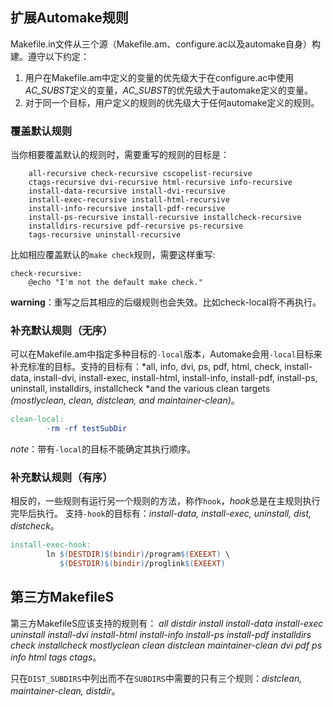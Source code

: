 ## 扩展Automake规则
Makefile.in文件从三个源（Makefile.am、configure.ac以及automake自身）构建。遵守以下约定：

1. 用户在Makefile.am中定义的变量的优先级大于在configure.ac中使用*AC_SUBST*定义的变量，*AC_SUBST*的优先级大于automake定义的变量。
2. 对于同一个目标，用户定义的规则的优先级大于任何automake定义的规则。

### 覆盖默认规则
当你相要覆盖默认的规则时，需要重写的规则的目标是：
```
    all-recursive check-recursive cscopelist-recursive 
    ctags-recursive dvi-recursive html-recursive info-recursive 
    install-data-recursive install-dvi-recursive 
    install-exec-recursive install-html-recursive 
    install-info-recursive install-pdf-recursive 
    install-ps-recursive install-recursive installcheck-recursive 
    installdirs-recursive pdf-recursive ps-recursive 
    tags-recursive uninstall-recursive
```
比如相应覆盖默认的`make check`规则，需要这样重写:
```
check-recursive:
    @echo "I'm not the default make check."
```
**warning**：重写之后其相应的后缀规则也会失效。比如check-local将不再执行。

### 补充默认规则（无序）
可以在Makefile.am中指定多种目标的`-local`版本，Automake会用`-local`目标来补充标准的目标。支持的目标有：*all, info, dvi, ps, pdf, html, check, install-data, install-dvi, install-exec, install-html, install-info, install-pdf, install-ps, uninstall, installdirs, installcheck *and the various clean targets *(mostlyclean, clean, distclean, and maintainer-clean)*。
```makefile
clean-local:
        -rm -rf testSubDir
```
*note*：带有`-local`的目标不能确定其执行顺序。

### 补充默认规则（有序）
相反的，一些规则有运行另一个规则的方法，称作`hook`，*hook*总是在主规则执行完毕后执行。
支持`-hook`的目标有：*install-data, install-exec, uninstall, dist, distcheck*。
```makefile
install-exec-hook:
        ln $(DESTDIR)$(bindir)/program$(EXEEXT) \
           $(DESTDIR)$(bindir)/proglink$(EXEEXT)
```

## 第三方MakefileS

第三方MakefileS应该支持的规则有：
*all distdir install install-data install-exec
uninstall install-dvi install-html install-info
install-ps install-pdf installdirs check
installcheck mostlyclean clean distclean maintainer-clean
dvi pdf ps info html tags ctags*。

只在`DIST_SUBDIRS`中列出而不在`SUBDIRS`中需要的只有三个规则：*distclean, maintainer-clean, distdir*。

